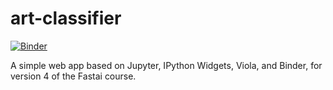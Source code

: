 # art-classifier

[![Binder](https://mybinder.org/badge_logo.svg)](https://mybinder.org/v2/gh/cswaters/art-classifier/master?urlpath=%2Fvoila%2Frender%2Fart-class-model.ipynb)

A simple web app based on Jupyter, IPython Widgets, Viola, and Binder, for version 4 of the Fastai course.
